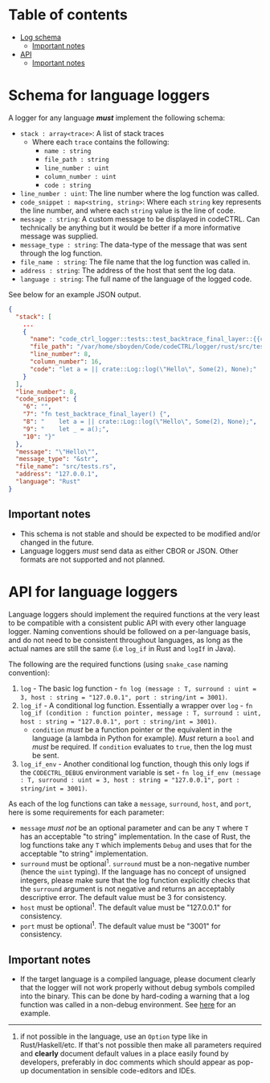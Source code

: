 # Table of contents

- [Log schema](#schema-for-language-loggers)
	- [Important notes](#important-notes)
- [API](#api-for-language-loggers)
	- [Important notes](#important-notes-1)

# Schema for language loggers

A logger for any language ***must*** implement the following schema:

- `stack : array<trace>`: A list of stack traces
    - Where each `trace` contains the following:
        - `name : string`
        - `file_path : string`
        - `line_number : uint`
        - `column_number : uint`
        - `code : string`
- `line_number : uint`: The line number where the log function was called.
- `code_snippet : map<string, string>`: Where each `string` key represents the line 
  number, and where each `string` value is the line of code.
- `message : string`: A custom message to be displayed in codeCTRL. Can 
  technically be anything but it would be better if a more informative message was supplied.
- `message_type : string`: The data-type of the message that was sent through the log function.
- `file_name : string`: The file name that the log function was called in.
- `address : string`: The address of the host that sent the log data.
- `language : string`: The full name of the language of the logged code.

See below for an example JSON output.

```json
{
  "stack": [
    ...
    {
      "name": "code_ctrl_logger::tests::test_backtrace_final_layer::{{closure}}",
      "file_path": "/var/home/sboyden/Code/codeCTRL/logger/rust/src/tests.rs",
      "line_number": 8,
      "column_number": 16,
      "code": "let a = || crate::Log::log(\"Hello\", Some(2), None);"
    }
  ],
  "line_number": 8,
  "code_snippet": {
    "6": "",
    "7": "fn test_backtrace_final_layer() {",
    "8": "    let a = || crate::Log::log(\"Hello\", Some(2), None);",
    "9": "    let _ = a();",
    "10": "}"
  },
  "message": "\"Hello\"",
  "message_type": "&str",
  "file_name": "src/tests.rs",
  "address": "127.0.0.1",
  "language": "Rust"
}
```

## Important notes

- This schema is not stable and should be expected to be modified and/or changed in the 
future.
- Language loggers _must_ send data as either CBOR or JSON. Other formats are not supported and not planned.

# API for language loggers

Language loggers should implement the required functions at the very least to be compatible with a consistent public API with every other language logger. Naming conventions should be followed on a per-language basis, and do not need to be consistent throughout languages, as long as the actual names are still the same (i.e `log_if` in Rust and `logIf` in Java).

The following are the required functions (using `snake_case` naming convention):

1. `log` - The basic log function - `fn log (message : T, surround : uint = 3, host : string = "127.0.0.1", port : string/int = 3001)`.
2. `log_if` - A conditional log function. Essentially a wrapper over `log` - `fn log_if (condition : function pointer, message : T, surround : uint, host : string = "127.0.0.1", port : string/int = 3001)`.
	- `condition` _must_ be a function pointer or the equivalent in the language (a lambda in Python for example). _Must_ return a `bool` and _must_ be required. If `condition` evaluates to `true`, then the log must be sent.
3. `log_if_env` - Another conditional log function, though this only logs if the `CODECTRL_DEBUG` environment variable is set - `fn log_if_env (message : T, surround : uint = 3, host : string = "127.0.0.1", port : string/int = 3001)`.

As each of the log functions can take a `message`, `surround`, `host`, and `port`, here is some requirements for each parameter: 

- `message` _must not_ be an optional parameter and can be any `T` where `T` has an acceptable "to string" implementation. In the case of Rust, the log functions take any `T` which implements `Debug` and uses that for the acceptable "to string" implementation.
- `surround` must be optional<sup>1</sup>. `surround` must be a non-negative number (hence the `uint` typing). If the language has no concept of unsigned integers, please make sure that the log function explicitly checks that the `surround` argument is not negative and returns an acceptably descriptive error. The default value must be 3 for consistency.
- `host` must be optional<sup>1</sup>. The default value must be "127.0.0.1" for consistency.
- `port` must be optional<sup>1</sup>. The default value must be "3001" for consistency.

## Important notes
- If the target language is a compiled language, please document clearly that the logger will not work properly without debug symbols compiled into the binary. This can be done by hard-coding a warning that a log function was called in a non-debug environment. See [here](https://github.com/Authentura/codectrl-rust-logger/blob/718fc215854de2dc72c7eabba5174797fcd106a0/src/lib.rs#L123-L130) for an example.

---
1. if not possible in the language, use an `Option` type like in Rust/Haskell/etc. If that's not possible then make all parameters required and __clearly__ document default values in a place easily found by developers, preferably in doc comments which should appear as pop-up documentation in sensible code-editors and IDEs.